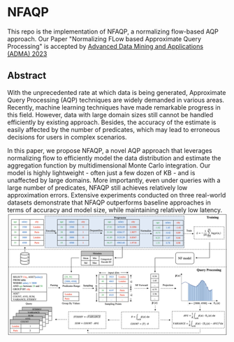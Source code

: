 # NFAQP

This repo is the implementation of NFAQP, a normalizing flow-based AQP approach. Our Paper "Normalizing FLow based Approximate Query Processing" is accepted by [Advanced Data Mining and Applications (ADMA) 2023](https://adma2023.uqcloud.net)

## Abstract
With the unprecedented rate at which data is being generated, Approximate Query Processing (AQP) techniques are widely demanded in various areas. Recently, machine learning techniques have made remarkable progress in this field. However, data with large domain sizes still cannot be handled efficiently by existing approach. Besides, the accuracy of the estimate is easily affected by the number of predicates, which may lead to erroneous decisions for users in complex scenarios.

In this paper, we propose NFAQP, a novel AQP approach that leverages normalizing flow to efficiently model the data distribution and estimate the aggregation function by multidimensional Monte Carlo integration. Our model is highly lightweight - often just a few dozen of KB - and is unaffected by large domains. More importantly, even under queries with a large number of predicates, NFAQP still achieves relatively low approximation errors. Extensive experiments conducted on three real-world datasets demonstrate that NFAQP outperforms baseline approaches in terms of accuracy and model size, while maintaining relatively low latency.
![The Framework of NFAQP](./imgs/framework.png)